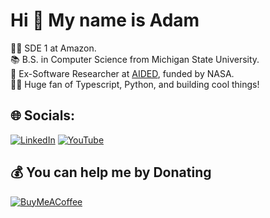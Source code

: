 
# Hi 👋 My name is Adam 
🧑‍💼 SDE 1 at Amazon.<br>
📚 B.S. in Computer Science from Michigan State University.<br>🔬 Ex-Software Researcher at [AIDED](https://aided-website.vercel.app/), funded by NASA.<br>🧑‍💻 Huge fan of Typescript, Python, and building cool things!


## 🌐 Socials:
[![LinkedIn](https://img.shields.io/badge/LinkedIn-%230077B5.svg?logo=linkedin&logoColor=white)](https://linkedin.com/in/adam-anderson-545472192) [![YouTube](https://img.shields.io/badge/YouTube-%23FF0000.svg?logo=YouTube&logoColor=white)](https://youtube.com/@adamlikestocode) 


  ## 💰 You can help me by Donating
  [![BuyMeACoffee](https://img.shields.io/badge/Buy%20Me%20a%20Coffee-ffdd00?style=for-the-badge&logo=buy-me-a-coffee&logoColor=black)](https://buymeacoffee.com/adamanderson) 

  
<!-- Proudly created with GPRM ( https://gprm.itsvg.in ) -->
